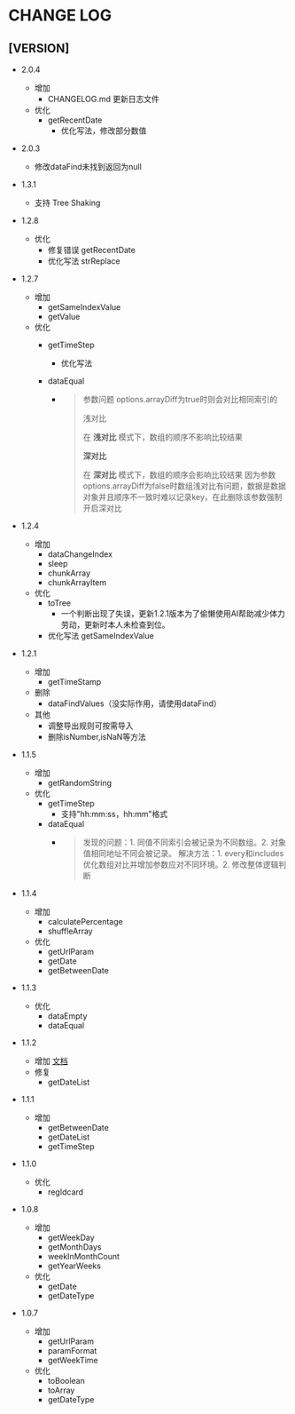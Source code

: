 # CHANGE LOG

## [VERSION]

* 2.0.4

  * 增加
    * CHANGELOG.md 更新日志文件
  * 优化
    * getRecentDate
      * 优化写法，修改部分数值
* 2.0.3

  * 修改dataFind未找到返回为null
* 1.3.1

  * 支持 Tree Shaking
* 1.2.8

  * 优化
    * 修复错误 getRecentDate
    * 优化写法 strReplace
* 1.2.7

  * 增加
    * getSameIndexValue
    * getValue
  * 优化
    * getTimeStep

      * 优化写法
    * dataEqual

      * > 参数问题
        > options.arrayDiff为true时则会对比相同索引的
        >
        > 浅对比
        >
        > 在 **浅对比** 模式下，数组的顺序不影响比较结果
        >
        > **深对比**
        >
        > 在 **深对比** 模式下，数组的顺序会影响比较结果
        > 因为参数options.arrayDiff为false时数组浅对比有问题，数据是数据对象并且顺序不一致时难以记录key，在此删除该参数强制开启深对比
        >
* 1.2.4

  * 增加
    * dataChangeIndex
    * sleep
    * chunkArray
    * chunkArrayItem
  * 优化
    * toTree
      * 一个判断出现了失误，更新1.2.1版本为了偷懒使用AI帮助减少体力劳动，更新时本人未检查到位。
    * 优化写法 getSameIndexValue
* 1.2.1

  * 增加
    * getTimeStamp
  * 删除
    * dataFindValues（没实际作用，请使用dataFind）
  * 其他
    * 调整导出规则可按需导入
    * 删除isNumber,isNaN等方法
* 1.1.5

  * 增加
    * getRandomString
  * 优化
    * getTimeStep
      * 支持"hh:mm:ss，hh:mm"格式
    * dataEqual
      * > 发现的问题：1. 同值不同索引会被记录为不同数组。2. 对象值相同地址不同会被记录。
        > 解决方法：1. every和includes优化数组对比并增加参数应对不同环境。2. 修改整体逻辑判断
        >
* 1.1.4

  * 增加
    * calculatePercentage
    * shuffleArray
  * 优化
    * getUrlParam
    * getDate
    * getBetweenDate
* 1.1.3

  * 优化
    * dataEmpty
    * dataEqual
* 1.1.2

  * 增加 [文档](https://yourhhh.github.io/zztoolDocument/ "点击打开")
  * 修复
    * getDateList
* 1.1.1

  * 增加
    * getBetweenDate
    * getDateList
    * getTimeStep
* 1.1.0

  * 优化
    * regIdcard
* 1.0.8

  * 增加
    * getWeekDay
    * getMonthDays
    * weekInMonthCount
    * getYearWeeks
  * 优化
    * getDate
    * getDateType
* 1.0.7

  * 增加
    * getUrlParam
    * paramFormat
    * getWeekTime
  * 优化
    * toBoolean
    * toArray
    * getDateType
